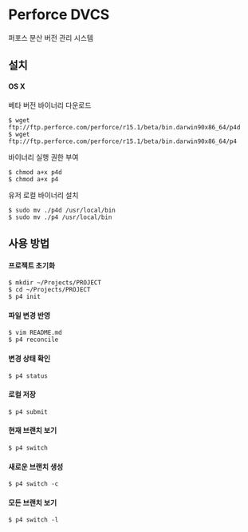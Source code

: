 Perforce DVCS
=============

퍼포스 분산 버전 관리 시스템 


설치
----

#### OS X

베타 버전 바이너리 다운로드

    $ wget ftp://ftp.perforce.com/perforce/r15.1/beta/bin.darwin90x86_64/p4d
    $ wget ftp://ftp.perforce.com/perforce/r15.1/beta/bin.darwin90x86_64/p4

바이너리 실행 권한 부여

    $ chmod a+x p4d
    $ chmod a+x p4

유저 로컬 바이너리 설치

    $ sudo mv ./p4d /usr/local/bin
    $ sudo mv ./p4 /usr/local/bin


사용 방법
---------

#### 프로젝트 초기화

    $ mkdir ~/Projects/PROJECT
    $ cd ~/Projects/PROJECT
    $ p4 init

#### 파일 변경 반영

    $ vim README.md
    $ p4 reconcile

#### 변경 상태 확인 

    $ p4 status

#### 로컬 저장 

    $ p4 submit 

#### 현재 브랜치 보기

    $ p4 switch 

#### 새로운 브랜치 생성

    $ p4 switch -c

#### 모든 브랜치 보기

    $ p4 switch -l

